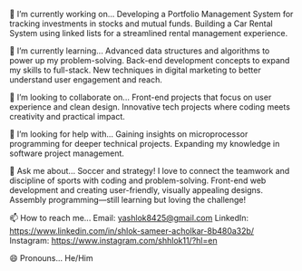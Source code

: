 🔭 I’m currently working on...
Developing a Portfolio Management System for tracking investments in stocks and mutual funds.
Building a Car Rental System using linked lists for a streamlined rental management experience.


🌱 I’m currently learning...
Advanced data structures and algorithms to power up my problem-solving.
Back-end development concepts to expand my skills to full-stack.
New techniques in digital marketing to better understand user engagement and reach.


👯 I’m looking to collaborate on...
Front-end projects that focus on user experience and clean design.
Innovative tech projects where coding meets creativity and practical impact.


🤔 I’m looking for help with...
Gaining insights on microprocessor programming for deeper technical projects.
Expanding my knowledge in software project management.


💬 Ask me about...
Soccer and strategy! I love to connect the teamwork and discipline of sports with coding and problem-solving.
Front-end web development and creating user-friendly, visually appealing designs.
Assembly programming—still learning but loving the challenge!


📫 How to reach me...
Email: yashlok8425@gmail.com
LinkedIn: https://www.linkedin.com/in/shlok-sameer-acholkar-8b480a32b/
Instagram: https://www.instagram.com/shhlok11/?hl=en

😄 Pronouns...
He/Him
